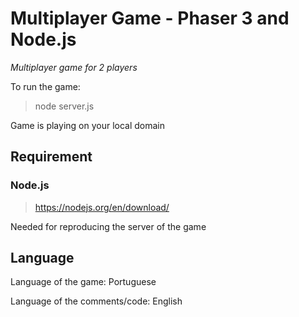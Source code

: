 # Multiplayer Game - Phaser 3 and Node.js

*Multiplayer game for 2 players*

To run the game:

>node server.js

Game is playing on your local domain

## Requirement

### Node.js

> https://nodejs.org/en/download/

Needed for reproducing the server of the game

## Language

Language of the game: Portuguese

Language of the comments/code: English

